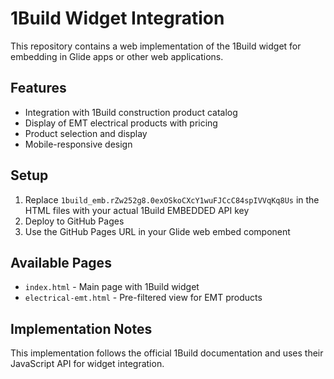 # 1Build Widget Integration

This repository contains a web implementation of the 1Build widget for embedding in Glide apps or other web applications.

## Features

- Integration with 1Build construction product catalog
- Display of EMT electrical products with pricing
- Product selection and display
- Mobile-responsive design

## Setup

1. Replace `1build_emb.rZw252g8.0exOSkoCXcY1wuFJCcC84spIVVqKq8Us` in the HTML files with your actual 1Build EMBEDDED API key
2. Deploy to GitHub Pages
3. Use the GitHub Pages URL in your Glide web embed component

## Available Pages

- `index.html` - Main page with 1Build widget
- `electrical-emt.html` - Pre-filtered view for EMT products

## Implementation Notes

This implementation follows the official 1Build documentation and uses their JavaScript API for widget integration.
